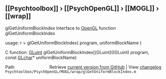 ## [[Psychtoolbox]] &#8250; [[PsychOpenGL]] &#8250; [[MOGL]] &#8250; [[wrap]]

glGetUniformBlockIndex  Interface to [OpenGL](OpenGL) function glGetUniformBlockIndex  
  
usage:  r = glGetUniformBlockIndex( program, uniformBlockName )  
  
C function:  [GLuint](GLuint) glGetUniformBlockIndex[(GLuint]((GLuint) program, const [GLchar](GLchar)\* uniformBlockName)  




<div class="code_header" style="text-align:right;">
  <span style="float:left;">Path&nbsp;&nbsp;</span> <span class="counter">Retrieve <a href=
  "https://raw.github.com/Psychtoolbox-3/Psychtoolbox-3/beta/Psychtoolbox/PsychOpenGL/MOGL/wrap/glGetUniformBlockIndex.m">current version from GitHub</a> | View <a href=
  "https://github.com/Psychtoolbox-3/Psychtoolbox-3/commits/beta/Psychtoolbox/PsychOpenGL/MOGL/wrap/glGetUniformBlockIndex.m">changelog</a></span>
</div>
<div class="code">
  <code>Psychtoolbox/PsychOpenGL/MOGL/wrap/glGetUniformBlockIndex.m</code>
</div>

